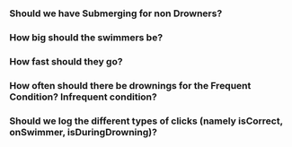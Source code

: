 ### Should we have Submerging for non Drowners?

### How big should the swimmers be?

### How fast should they go?

### How often should there be drownings for the Frequent Condition? Infrequent condition?

### Should we log the different types of clicks (namely isCorrect, onSwimmer, isDuringDrowning)?

